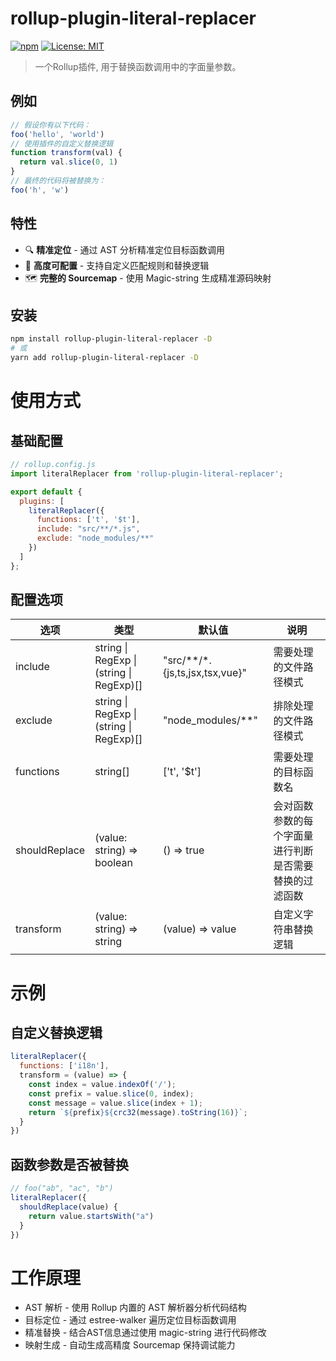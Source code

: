 # rollup-plugin-literal-replacer

[![npm](https://img.shields.io/npm/v/rollup-plugin-literal-replacer)](https://www.npmjs.com/package/rollup-plugin-literal-replacer)
[![License: MIT](https://img.shields.io/badge/License-MIT-blue.svg)](https://opensource.org/licenses/MIT)

> 一个Rollup插件, 用于替换函数调用中的字面量参数。
## 例如
```js
// 假设你有以下代码：
foo('hello', 'world')
// 使用插件的自定义替换逻辑
function transform(val) {
  return val.slice(0, 1)
}
// 最终的代码将被替换为：
foo('h', 'w')
```
## 特性

- 🔍 **精准定位** - 通过 AST 分析精准定位目标函数调用
- 🔧 **高度可配置** - 支持自定义匹配规则和替换逻辑
- 🗺️ **完整的 Sourcemap** - 使用 Magic-string 生成精准源码映射

## 安装

```bash
npm install rollup-plugin-literal-replacer -D
# 或
yarn add rollup-plugin-literal-replacer -D
```

# 使用方式
## 基础配置
```js
// rollup.config.js
import literalReplacer from 'rollup-plugin-literal-replacer';

export default {
  plugins: [
    literalReplacer({
      functions: ['t', '$t'],
      include: "src/**/*.js",
      exclude: "node_modules/**"
    })
  ]
};
```
## 配置选项

| 选项          | 类型                              | 默认值                                      | 说明                             |
|---------------|-----------------------------------|---------------------------------------------|----------------------------------|
| include       | string \| RegExp \| (string \| RegExp)[] | "src/**/*.{js,ts,jsx,tsx,vue}"              | 需要处理的文件路径模式           |
| exclude       | string \| RegExp \| (string \| RegExp)[] | "node_modules/**"                           | 排除处理的文件路径模式           |
| functions     | string[]                          | ['t', '$t']                                 | 需要处理的目标函数名             |
| shouldReplace | (value: string) => boolean        | () => true                          | 会对函数参数的每个字面量进行判断是否需要替换的过滤函数       |
| transform     | (value: string) => string         | (value) => value                              | 自定义字符串替换逻辑             |

# 示例
## 自定义替换逻辑
```js
literalReplacer({
  functions: ['i18n'],
  transform = (value) => {
    const index = value.indexOf('/');
    const prefix = value.slice(0, index);
    const message = value.slice(index + 1);
    return `${prefix}${crc32(message).toString(16)}`;
  }
})
```
## 函数参数是否被替换
```js
// foo("ab", "ac", "b")
literalReplacer({
  shouldReplace(value) {
    return value.startsWith("a")
  }
})
```
# 工作原理
- AST 解析 - 使用 Rollup 内置的 AST 解析器分析代码结构
- 目标定位 - 通过 estree-walker 遍历定位目标函数调用
- 精准替换 - 结合AST信息通过使用 magic-string 进行代码修改
- 映射生成 - 自动生成高精度 Sourcemap 保持调试能力